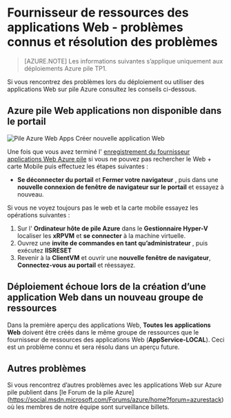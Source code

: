<properties
    pageTitle="Applications sur la pile Azure - problèmes connus et résolution des problèmes Web | Microsoft Azure"
    description="Instructions détaillées pour le déploiement des applications Web dans la pile d’Azure"
    services="azure-stack"
    documentationCenter=""
    authors="apwestgarth"
    manager="stefsch"
    editor=""/>

<tags
    ms.service="azure-stack"
    ms.workload="app-service"
    ms.tgt_pltfrm="na"
    ms.devlang="na"
    ms.topic="article"
    ms.date="09/26/2016"
    ms.author="anwestg"/>
    
# <a name="web-apps-resource-provider---known-issues-and-troubleshooting"></a>Fournisseur de ressources des applications Web - problèmes connus et résolution des problèmes

> [AZURE.NOTE] Les informations suivantes s’applique uniquement aux déploiements Azure pile TP1.

Si vous rencontrez des problèmes lors du déploiement ou utiliser des applications Web sur pile Azure consultez les conseils ci-dessous.

## <a name="azure-stack-web-apps-not-available-in-the-portal"></a>Azure pile Web applications non disponible dans le portail

![Pile Azure Web Apps Créer nouvelle application Web][1]

Une fois que vous avez terminé l' [enregistrement du fournisseur applications Web Azure pile](azure-stack-webapps-deploy.md#register-the-newly-deployed-azure-stack-web-apps-provider-with-arm) si vous ne pouvez pas rechercher le Web + carte Mobile puis effectuez les étapes suivantes :
* **Se déconnecter du portail** et **Fermer votre navigateur** , puis dans une **nouvelle connexion de fenêtre de navigateur sur le portail** et essayez à nouveau.

Si vous ne voyez toujours pas le web et la carte mobile essayez les opérations suivantes :

1.  Sur l' **Ordinateur hôte de pile Azure** dans le **Gestionnaire Hyper-V** localiser les **xRPVM** et **se connecter** à la machine virtuelle.
2.  Ouvrez une **invite de commandes en tant qu’administrateur** , puis exécutez **IISRESET**
3.  Revenir à la **ClientVM** et ouvrir une **nouvelle fenêtre de navigateur**, **Connectez-vous au portail** et réessayez.

## <a name="deployment-fails-when-creating-a-web-app-in-a-new-resource-group"></a>Déploiement échoue lors de la création d’une application Web dans un nouveau groupe de ressources

Dans la première aperçu des applications Web, **Toutes les applications Web** doivent être créés dans le même groupe de ressources que le fournisseur de ressources des applications Web (**AppService-LOCAL**).  Ceci est un problème connu et sera résolu dans un aperçu future.

## <a name="other-issues"></a>Autres problèmes

Si vous rencontrez d’autres problèmes avec les applications Web sur Azure pile publient dans [le Forum de la pile Azure] (https://social.msdn.microsoft.com/Forums/azure/home?forum=azurestack) où les membres de notre équipe sont surveillance billets.


<!--Image references-->
[1]: ./media/azure-stack-webapps-troubleshoot-known-issues/NewWebandMobile.png



<!--Links-->
[Azure_Stack_App_Service_preview_installer]: http://go.microsoft.com/fwlink/?LinkID=717531
[WebAppsDeployment]: http://go.microsoft.com/fwlink/?LinkId=723982
[AppServiceHelperScripts]: http://go.microsoft.com/fwlink/?LinkId=733525
